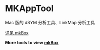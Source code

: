 # MKAppTool
Mac 版的 dSYM 分析工具、LinkMap 分析工具

[详见 mkBox](https://github.com/mythkiven/mkBox)

**More tools to view [mkBox](https://github.com/mythkiven/mkBox)**


